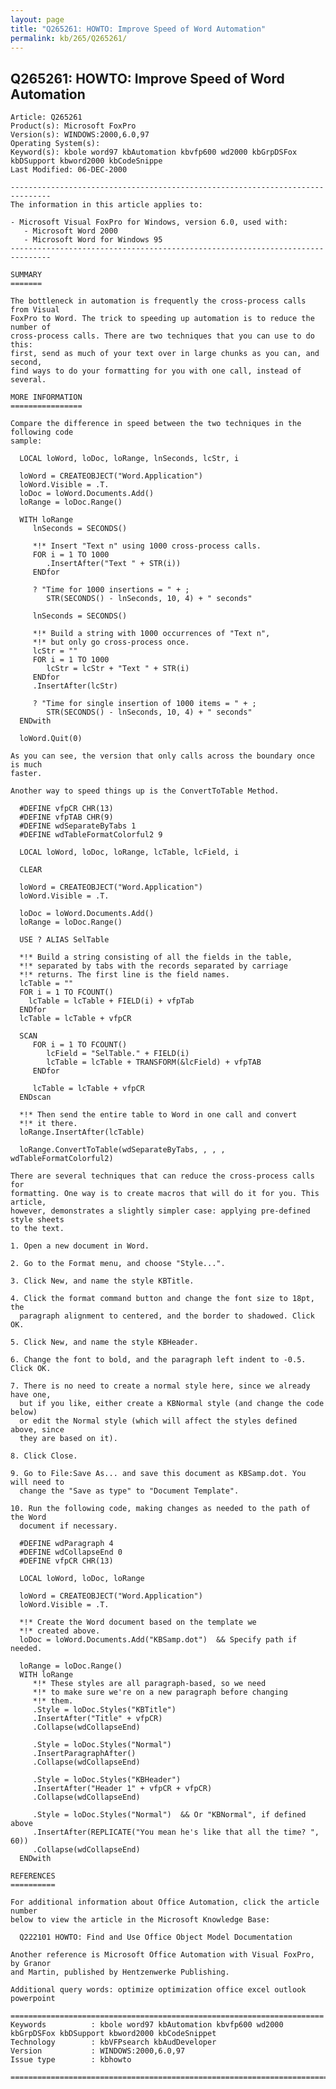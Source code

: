 ```yaml
---
layout: page
title: "Q265261: HOWTO: Improve Speed of Word Automation"
permalink: kb/265/Q265261/
---
```


## Q265261: HOWTO: Improve Speed of Word Automation

	Article: Q265261
	Product(s): Microsoft FoxPro
	Version(s): WINDOWS:2000,6.0,97
	Operating System(s): 
	Keyword(s): kbole word97 kbAutomation kbvfp600 wd2000 kbGrpDSFox kbDSupport kbword2000 kbCodeSnippe
	Last Modified: 06-DEC-2000
	
	-------------------------------------------------------------------------------
	The information in this article applies to:
	
	- Microsoft Visual FoxPro for Windows, version 6.0, used with:
	   - Microsoft Word 2000 
	   - Microsoft Word for Windows 95 
	-------------------------------------------------------------------------------
	
	SUMMARY
	=======
	
	The bottleneck in automation is frequently the cross-process calls from Visual
	FoxPro to Word. The trick to speeding up automation is to reduce the number of
	cross-process calls. There are two techniques that you can use to do this:
	first, send as much of your text over in large chunks as you can, and second,
	find ways to do your formatting for you with one call, instead of several.
	
	MORE INFORMATION
	================
	
	Compare the difference in speed between the two techniques in the following code
	sample:
	
	  LOCAL loWord, loDoc, loRange, lnSeconds, lcStr, i
	
	  loWord = CREATEOBJECT("Word.Application")
	  loWord.Visible = .T.
	  loDoc = loWord.Documents.Add()
	  loRange = loDoc.Range()
	
	  WITH loRange
	     lnSeconds = SECONDS()
	     
	     *!* Insert "Text n" using 1000 cross-process calls.
	     FOR i = 1 TO 1000
	        .InsertAfter("Text " + STR(i))
	     ENDfor
	     
	     ? "Time for 1000 insertions = " + ;
	        STR(SECONDS() - lnSeconds, 10, 4) + " seconds"
	     
	     lnSeconds = SECONDS()
	     
	     *!* Build a string with 1000 occurrences of "Text n",
	     *!* but only go cross-process once.
	     lcStr = ""
	     FOR i = 1 TO 1000
	        lcStr = lcStr + "Text " + STR(i)
	     ENDfor
	     .InsertAfter(lcStr)
	
	     ? "Time for single insertion of 1000 items = " + ;
	        STR(SECONDS() - lnSeconds, 10, 4) + " seconds"
	  ENDwith
	
	  loWord.Quit(0)
	
	As you can see, the version that only calls across the boundary once is much
	faster.
	
	Another way to speed things up is the ConvertToTable Method.
	
	  #DEFINE vfpCR CHR(13) 
	  #DEFINE vfpTAB CHR(9)
	  #DEFINE wdSeparateByTabs 1
	  #DEFINE wdTableFormatColorful2 9
	
	  LOCAL loWord, loDoc, loRange, lcTable, lcField, i
	
	  CLEAR
	
	  loWord = CREATEOBJECT("Word.Application")
	  loWord.Visible = .T.
	
	  loDoc = loWord.Documents.Add()
	  loRange = loDoc.Range()
	
	  USE ? ALIAS SelTable
	
	  *!* Build a string consisting of all the fields in the table,
	  *!* separated by tabs with the records separated by carriage
	  *!* returns. The first line is the field names.
	  lcTable = ""
	  FOR i = 1 TO FCOUNT()
	  	lcTable = lcTable + FIELD(i) + vfpTab
	  ENDfor
	  lcTable = lcTable + vfpCR
	
	  SCAN
	     FOR i = 1 TO FCOUNT()
	        lcField = "SelTable." + FIELD(i)
	        lcTable = lcTable + TRANSFORM(&lcField) + vfpTAB
	     ENDfor
	     
	     lcTable = lcTable + vfpCR
	  ENDscan
	
	  *!* Then send the entire table to Word in one call and convert
	  *!* it there.
	  loRange.InsertAfter(lcTable)
	
	  loRange.ConvertToTable(wdSeparateByTabs, , , , wdTableFormatColorful2) 
	
	There are several techniques that can reduce the cross-process calls for
	formatting. One way is to create macros that will do it for you. This article,
	however, demonstrates a slightly simpler case: applying pre-defined style sheets
	to the text.
	
	1. Open a new document in Word.
	
	2. Go to the Format menu, and choose "Style...".
	
	3. Click New, and name the style KBTitle.
	
	4. Click the format command button and change the font size to 18pt, the
	  paragraph alignment to centered, and the border to shadowed. Click OK.
	
	5. Click New, and name the style KBHeader.
	
	6. Change the font to bold, and the paragraph left indent to -0.5. Click OK.
	
	7. There is no need to create a normal style here, since we already have one,
	  but if you like, either create a KBNormal style (and change the code below)
	  or edit the Normal style (which will affect the styles defined above, since
	  they are based on it).
	
	8. Click Close.
	
	9. Go to File:Save As... and save this document as KBSamp.dot. You will need to
	  change the "Save as type" to "Document Template".
	
	10. Run the following code, making changes as needed to the path of the Word
	  document if necessary.
	
	  #DEFINE wdParagraph 4
	  #DEFINE wdCollapseEnd 0
	  #DEFINE vfpCR CHR(13) 
	
	  LOCAL loWord, loDoc, loRange
	
	  loWord = CREATEOBJECT("Word.Application")
	  loWord.Visible = .T.
	
	  *!* Create the Word document based on the template we 
	  *!* created above.
	  loDoc = loWord.Documents.Add("KBSamp.dot")  && Specify path if needed.
	
	  loRange = loDoc.Range()
	  WITH loRange
	     *!* These styles are all paragraph-based, so we need
	     *!* to make sure we're on a new paragraph before changing
	     *!* them.
	     .Style = loDoc.Styles("KBTitle")
	     .InsertAfter("Title" + vfpCR)
	     .Collapse(wdCollapseEnd)
	
	     .Style = loDoc.Styles("Normal")
	     .InsertParagraphAfter()
	     .Collapse(wdCollapseEnd)
	        
	     .Style = loDoc.Styles("KBHeader")
	     .InsertAfter("Header 1" + vfpCR + vfpCR)
	     .Collapse(wdCollapseEnd)
	
	     .Style = loDoc.Styles("Normal")  && Or "KBNormal", if defined above
	     .InsertAfter(REPLICATE("You mean he's like that all the time? ", 60))
	     .Collapse(wdCollapseEnd)
	  ENDwith 
	
	REFERENCES
	==========
	
	For additional information about Office Automation, click the article number
	below to view the article in the Microsoft Knowledge Base:
	
	  Q222101 HOWTO: Find and Use Office Object Model Documentation
	
	Another reference is Microsoft Office Automation with Visual FoxPro, by Granor
	and Martin, published by Hentzenwerke Publishing.
	
	Additional query words: optimize optimization office excel outlook powerpoint
	
	======================================================================
	Keywords          : kbole word97 kbAutomation kbvfp600 wd2000 kbGrpDSFox kbDSupport kbword2000 kbCodeSnippet 
	Technology        : kbVFPsearch kbAudDeveloper
	Version           : WINDOWS:2000,6.0,97
	Issue type        : kbhowto
	
	=============================================================================
	
